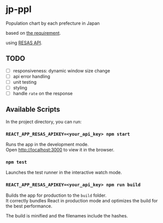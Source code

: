 # jp-ppl

Population chart by each prefecture in Japan

based on [the requirement](https://notion.yumemi.co.jp/0e9ef27b55704d7882aab55cc86c999d).

using [RESAS API](https://opendata.resas-portal.go.jp/docs/api/v1/prefectures.html).

## TODO

* [ ] responsiveness: dynamic window size change
* [ ] api error handling
* [ ] unit testing
* [ ] styling
* [ ] handle `rate` on the response

## Available Scripts

In the project directory, you can run:

### `REACT_APP_RESAS_APIKEY=<your_api_key> npm start`

Runs the app in the development mode.<br />
Open [http://localhost:3000](http://localhost:3000) to view it in the browser.

### `npm test`

Launches the test runner in the interactive watch mode.<br />

### `REACT_APP_RESAS_APIKEY=<your_api_key> npm run build`

Builds the app for production to the `build` folder.<br />
It correctly bundles React in production mode and optimizes the build for the best performance.

The build is minified and the filenames include the hashes.<br />

